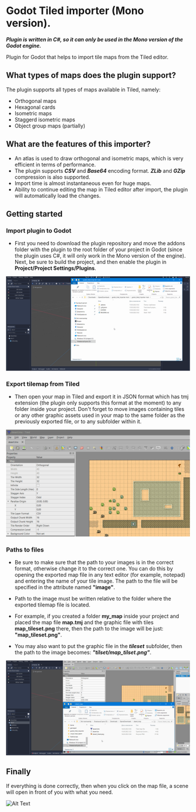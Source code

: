 # Godot Tiled importer (Mono version).

***Plugin is written in C#, so it can only be used in the Mono version of the Godot engine.***

Plugin for Godot that helps to import tile maps from the Tiled editor.

## What types of maps does the plugin support?
The plugin supports all types of maps available in Tiled, namely:
- Orthogonal maps
- Hexagonal cards
- Isometric maps
- Staggerd isometric maps
- Object group maps (partially)

## What are the features of this importer?
- An atlas is used to draw orthogonal and isometric maps, which is very efficient in terms of performance.
- The plugin supports ***CSV*** and ***Base64*** encoding format. ***ZLib*** and ***GZip*** compression is also supported.
- Import time is almost instantaneous even for huge maps.
- Ability to continue editing the map in Tiled editor after import, the plugin will automatically load the changes.

## Getting started
### Import plugin to Godot
- First you need to download the plugin repository and move the addons folder with the plugin to the root folder of your project in Godot (since the plugin uses C#, it will only work in the Mono version of the engine). Next, be sure to build the project, and then enable the plugin in **Project/Project Settings/Plugins**.

![Alt Text](gifs/plugin_import.gif)

### Export tilemap from Tiled
- Then open your map in Tiled and export it in JSON format which has tmj extension (the plugin only supports this format at the moment) to any folder inside your project. Don't forget to move images containing tiles or any other graphic assets used in your map to the same folder as the previously exported file, or to any subfolder within it.

![Alt Text](gifs/map_export.gif)

### Paths to files
- Be sure to make sure that the path to your images is in the correct format, otherwise change it to the correct one. You can do this by opening the exported map file in any text editor (for example, notepad) and entering the name of your tile image. The path to the file will be specified in the attribute named **"image"**.

- Path to the image must be written relative to the folder where the exported tilemap file is located. 

- For example, if you created a folder **my_map** inside your project and placed the map file **map.tmj** and the graphic file with tiles **map_tileset.png** there, then the path to the image will be just: **"map_tileset.png"**.
- You may also want to put the graphic file in the ***tileset*** subfolder, then the path to the image becomes: ***"tilset/map_tilset.png"***.

![Alt Text](gifs/tileset_import.gif)

## Finally
If everything is done correctly, then when you click on the map file, a scene will open in front of you with what you need.

![Alt Text](gifs/result.gif)
